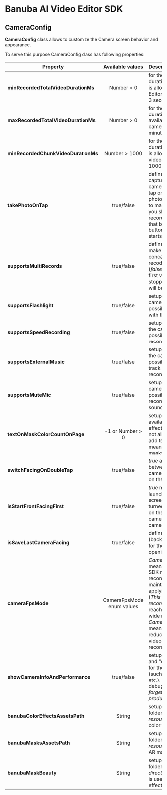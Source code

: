 # Banuba AI Video Editor SDK
## CameraConfig

**CameraConfig** class allows to customize the Camera screen behavior and appearance.

To serve this purpose CameraConfig class has following properties:

| Property | Available values | Description |
| ------------- | :------------: | :------------- |
| **minRecordedTotalVideoDurationMs** | Number > 0 | for the minimum recording duration *in milliseconds* that is allowed to proceed with Editor screen (i.e. 3000 for 3 seconds)
| **maxRecordedTotalVideoDurationMs** | Number > 0 | for the maximum video duration *in milliseconds* available to record on the camera (i.e. 60000 for 1 minute)
| **minRecordedChunkVideoDurationMs** | Number > 1000 | for the minimum video duration *in milliseconds* that is allowed to record one video on the camera (i.e. 1000 for 1 second)
| **takePhotoOnTap** | true/false | defines if it is available to capture photos on the camera (*true* means that by tap on the record button the photo will be created, and to make a video recording you should long press the record button, *false* means that by tap on the record button the video recording starts)
| **supportsMultiRecords** | true/false | defines if it is possible to make a video recording by concatenating several recodings on the camera (*false* means that when the first video recording is stopped the editor screen will be opened)
| **supportsFlashlight** | true/false | setups flashlight icon on the camera screen overlay and possibility to make photos with the flashlight
| **supportsSpeedRecording** | true/false | setups the speed icon on the camera overlay and possibility to select recording speed
| **supportsExternalMusic** | true/false | setups the music icon on the camera overlay and possibility to add music track playing over the video recording
| **supportsMuteMic** | true/false | setups the mute icon on the camera overlay and possibility to make video recording without capturing sound
| **textOnMaskColorCountOnPage** | -1 or Number > 0 | setups how much colors are available while adding text effect on AR mask (**Note**, not all AR masks allow to add text over them). *-1* means that text effects on masks are turned off
| **switchFacingOnDoubleTap** | true/false | *true* allows to switch between front and back camera by double tapping on the camera screen
| **isStartFrontFacingFirst** | true/false | *true* means that on the first launch of the camera screen the *front* camera is turned on, *false* means that on the first launch of the camera screen the *back* camera is turned on
| **isSaveLastCameraFacing** | true/false | defines if the camera facing (back or front) will be saved for the next camera screen opening
| **cameraFpsMode** | CameraFpsMode enum values | *CameraFpsMode.FIXED* means that Video Editor SDK may degrade video recording quality to maintain 30 FPS while applying "heavy" AR effects (*This behavior is recommended* and allows to reach seamless flow across wide range of devices). *CameraFpsMode.ADAPTIVE* means that FPS may be reduced in order to maintain video quality (not recommended).
| **showCameraInfoAndPerformance** | true/false | setups several text views and "camera info" button for the system information (such as current FPS, Iso etc.). It may be useful in debug mode but *do not forget to setup false for production build*
| **banubaColorEffectsAssetsPath** | String | setups the name of the folder *within assets/bnb-resources* directory to store color filters (i.e. "filters")
| **banubaMasksAssetsPath** | String | setups the name of the folder *within assets/bnb-resources* directory to store AR masks (i.e. "masks")
| **banubaMaskBeauty** | String | setups the name of the folder *within the AR masks directory* for the mask that is used for Beautification effect (i.e. "Beauty")
